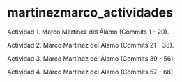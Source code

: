 # martinezmarco_actividades

Actividad 1. Marco Martínez del Álamo (Commits 1 - 20).

Actividad 2. Marco Martínez del Álamo (Commits 21 - 38).

Actividad 3. Marco Martínez del Álamo (Commits 39 - 56).

Actividad 4. Marco Martínez del Álamo (Commits 57 - 68).
